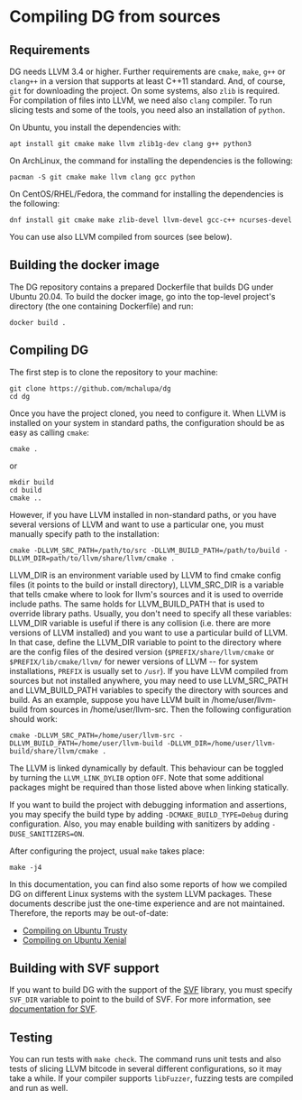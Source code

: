 # Compiling DG from sources

## Requirements

DG needs LLVM 3.4 or higher. Further requirements are `cmake`, `make`, `g++` or `clang++`
in a version that supports at least C++11 standard.
And, of course, `git` for downloading the project. On some systems,
also `zlib` is required. For compilation of files into LLVM, we need also `clang`
compiler. To run slicing tests and some of the tools, you need also an installation
of `python`.

On Ubuntu, you install the dependencies with:

```
apt install git cmake make llvm zlib1g-dev clang g++ python3
```

On ArchLinux, the command for installing the dependencies is the following:

```
pacman -S git cmake make llvm clang gcc python
```

On CentOS/RHEL/Fedora, the command for installing the dependencies is the following:

```
dnf install git cmake make zlib-devel llvm-devel gcc-c++ ncurses-devel
```

You can use also LLVM compiled from sources (see below).

## Building the docker image

The DG repository contains a prepared Dockerfile that
builds DG under Ubuntu 20.04. To build the docker image,
go into the top-level project's directory (the one containing
Dockerfile) and run:

```
docker build .
```


## Compiling DG

The first step is to clone the repository to your machine:

```
git clone https://github.com/mchalupa/dg
cd dg
```

Once you have the project cloned, you need to configure it.
When LLVM is installed on your system in standard paths,
the configuration should be as easy as calling `cmake`:

```
cmake .
```
or
```
mkdir build
cd build
cmake ..
```

However, if you have LLVM installed in non-standard paths, or you have several
versions of LLVM and want to use a particular one, you must manually specify
path to the installation:

```
cmake -DLLVM_SRC_PATH=/path/to/src -DLLVM_BUILD_PATH=/path/to/build -DLLVM_DIR=path/to/llvm/share/llvm/cmake .
```

LLVM\_DIR is an environment variable used by LLVM to find cmake config files
(it points to the build or install directory), LLVM\_SRC\_DIR is a variable
that tells cmake where to look for llvm's sources and it is used to override
include paths. The same holds for LLVM\_BUILD\_PATH that is used to override
library paths. Usually, you don't need to specify all these variables:
LLVM\_DIR variable is useful if there is any collision (i.e. there are more
versions of LLVM installed) and you want to use a particular build of LLVM. In
that case, define the LLVM\_DIR variable to point to the directory where are
the config files of the desired version (`$PREFIX/share/llvm/cmake` or
`$PREFIX/lib/cmake/llvm/` for newer versions of LLVM -- for system
installations, `PREFIX` is usually set to `/usr`).  If you have LLVM compiled
from sources but not installed anywhere, you may need to use LLVM\_SRC\_PATH
and LLVM\_BUILD\_PATH variables to specify the directory with sources and
build.  As an example, suppose you have LLVM built in /home/user/llvm-build
from sources in /home/user/llvm-src. Then the following configuration should
work:

```
cmake -DLLVM_SRC_PATH=/home/user/llvm-src -DLLVM_BUILD_PATH=/home/user/llvm-build -DLLVM_DIR=/home/user/llvm-build/share/llvm/cmake .
```

The LLVM is linked dynamically by default. This behaviour can be toggled by
turning the `LLVM_LINK_DYLIB` option `OFF`. Note that some additional packages
might be required than those listed above when linking statically.

If you want to build the project with debugging information and assertions, you
may specify the build type by adding `-DCMAKE_BUILD_TYPE=Debug` during
configuration. Also, you may enable building with sanitizers by adding
`-DUSE_SANITIZERS=ON`.

After configuring the project, usual `make` takes place:

```
make -j4
```

In this documentation, you can find also some reports of how we compiled DG on
different Linux systems with the system LLVM packages. These documents describe
just the one-time experience and are not maintained. Therefore,
the reports may be out-of-date:

- [Compiling on Ubuntu Trusty](compiling_ubuntu_trusty.md)
- [Compiling on Ubuntu Xenial](compiling_ubuntu_xenial.md)


## Building with SVF support

If you want to build DG with the support of the
[SVF](https://github.com/SVF-tools/SVF) library, you must specify `SVF_DIR`
variable to point to the build of SVF. For more information, see [documentation
for SVF](SVF.md).

## Testing

You can run tests with `make check`. The command runs unit tests and also tests
of slicing LLVM bitcode in several different configurations, so it may take a
while. If your compiler supports `libFuzzer`, fuzzing tests are compiled and
run as well.

